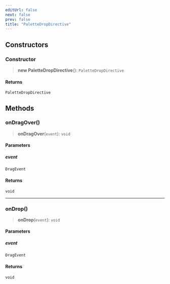 ```yaml
---
editUrl: false
next: false
prev: false
title: "PaletteDropDirective"
---
```


## Constructors

### Constructor

> **new PaletteDropDirective**(): `PaletteDropDirective`

#### Returns

`PaletteDropDirective`

## Methods

### onDragOver()

> **onDragOver**(`event`): `void`

#### Parameters

##### event

`DragEvent`

#### Returns

`void`

***

### onDrop()

> **onDrop**(`event`): `void`

#### Parameters

##### event

`DragEvent`

#### Returns

`void`
